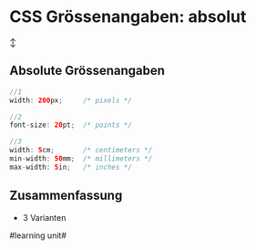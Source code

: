 # CSS Grössenangaben: absolut
↕️

## Absolute Grössenangaben

```java
//1
width: 200px;     /* pixels */

//2
font-size: 20pt;  /* points */

//3
width: 5cm;       /* centimeters */
min-width: 50mm;  /* millimeters */
max-width: 5in;   /* inches */
```

## Zusammenfassung
- 3 Varianten


#learning unit#